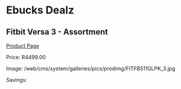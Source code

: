 
# Ebucks Dealz
## Fitbit Versa 3 - Assortment
[Product Page](https://www.ebucks.com/web/shop/productSelected.do?prodId=1047310427&catId=1233319732)

Price: R4499.00

Image: /web/cms/system/galleries/pics/prodimg/FITFB511GLPK_3.jpg

Savings: 


	